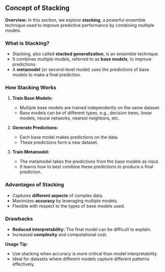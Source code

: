 ## Concept of Stacking

**Overview:**
In this section, we explore **stacking**, a powerful ensemble technique used to improve predictive performance by combining multiple models.

### What is Stacking?

* Stacking, also called **stacked generalization**, is an ensemble technique.
* It combines multiple models, referred to as **base models**, to improve predictions.
* A **metamodel** (or second-level model) uses the predictions of base models to make a final prediction.

### How Stacking Works

1. **Train Base Models:**

   * Multiple base models are trained independently on the same dataset.
   * Base models can be of different types, e.g., decision trees, linear models, neural networks, nearest neighbors, etc.

2. **Generate Predictions:**

   * Each base model makes predictions on the data.
   * These predictions form a new dataset.

3. **Train Metamodel:**

   * The metamodel takes the predictions from the base models as input.
   * It learns how to best combine these predictions to produce a final prediction.

### Advantages of Stacking

* Captures **different aspects** of complex data.
* Maximizes **accuracy** by leveraging multiple models.
* Flexible with respect to the types of base models used.

### Drawbacks

* **Reduced interpretability:** The final model can be difficult to explain.
* Increased **complexity** and computational cost.

**Usage Tip:**

* Use stacking when accuracy is more critical than model interpretability.
* Ideal for datasets where different models capture different patterns effectively.
